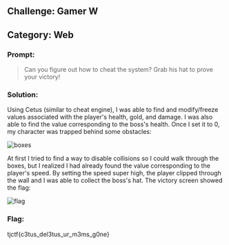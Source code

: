 ## Challenge: Gamer W
## Category: Web

### Prompt:
> Can you figure out how to cheat the system? Grab his hat to prove your victory!

### Solution:
Using Cetus (similar to cheat engine), I was able to find and modify/freeze values associated with the player's health, gold, and damage. I was also able to find the value corresponding to the boss's health. Once I set it to 0, my character was trapped behind some obstacles:

![boxes](/GamerW1.png)

At first I tried to find a way to disable collisions so I could walk through the boxes, but I realized I had already found the value corresponding to the player's speed. By setting the speed super high, the player clipped through the wall and I was able to collect the boss's hat. The victory screen showed the flag:

![flag](/GamerW2.png)

### Flag:
tjctf{c3tus_del3tus_ur_m3ms_g0ne}